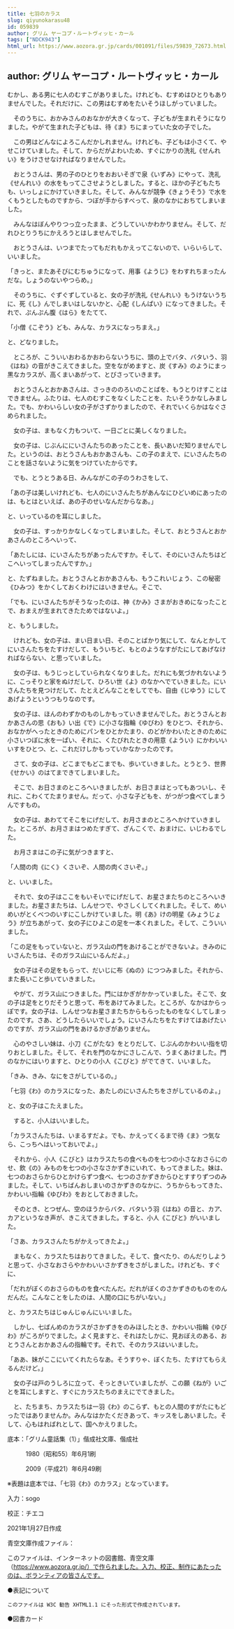 ```yaml
---
title: 七羽のカラス
slug: qiyunokarasu48
id: 059839
author: グリム ヤーコプ・ルートヴィッヒ・カール
tags: ["NDCK943"]
html_url: https://www.aozora.gr.jp/cards/001091/files/59839_72673.html
---
```


## author: グリム ヤーコプ・ルートヴィッヒ・カール

むかし、ある男に七人のむすこがありました。けれども、むすめはひとりもありませんでした。それだけに、この男はむすめをたいそうほしがっていました。

　そのうちに、おかみさんのおなかが大きくなって、子どもが生まれそうになりました。やがて生まれた子どもは、待《ま》ちにまっていた女の子でした。

　この男はどんなによろこんだかしれません。けれども、子どもは小さくて、やせこけていました。そして、からだがよわいため、すぐにかりの洗礼《せんれい》をうけさせなければなりませんでした。

　おとうさんは、男の子のひとりをおおいそぎで泉《いずみ》にやって、洗礼《せんれい》の水をもってこさせようとしました。すると、ほかの子どもたちも、いっしょにかけていきました。そして、みんなが競争《きょうそう》で水をくもうとしたものですから、つぼが手からすべって、泉のなかにおちてしまいました。

　みんなはぼんやりつっ立ったまま、どうしていいかわかりません。そして、だれひとりうちにかえろうとはしませんでした。

　おとうさんは、いつまでたってもだれもかえってこないので、いらいらして、いいました。

「きっと、またあそびにむちゅうになって、用事《ようじ》をわすれちまったんだな。しょうのないやつらめ。」

　そのうちに、ぐずぐずしていると、女の子が洗礼《せんれい》もうけないうちに、死《し》んでしまいはしないかと、心配《しんぱい》になってきました。それで、ぷんぷん腹《はら》をたてて、

「小僧《こぞう》ども、みんな、カラスになっちまえ。」

と、どなりました。

　ところが、こういいおわるかおわらないうちに、頭の上でバタ、バタいう、羽《はね》の音がきこえてきました。空をながめますと、炭《すみ》のようにまっ黒なカラスが、高くまいあがって、とびさっていきます。

　おとうさんとおかあさんは、さっきののろいのことばを、もうとりけすことはできません。ふたりは、七人のむすこをなくしたことを、たいそうかなしみました。でも、かわいらしい女の子がさずかりましたので、それでいくらかはなぐさめられました。

　女の子は、まもなく力もついて、一日ごとに美しくなりました。

　女の子は、じぶんににいさんたちのあったことを、長いあいだ知りませんでした。というのは、おとうさんもおかあさんも、この子のまえで、にいさんたちのことを話さないように気をつけていたからです。

　でも、とうとうある日、みんながこの子のうわさをして、

「あの子は美しいけれども、七人のにいさんたちがあんなにひどいめにあったのは、もとはといえば、あの子のせいなんだからなあ。」

と、いっているのを耳にしました。

　女の子は、すっかりかなしくなってしまいました。そして、おとうさんとおかあさんのところへいって、

「あたしには、にいさんたちがあったんですか。そして、そのにいさんたちはどこへいってしまったんですか。」

と、たずねました。おとうさんとおかあさんも、もうこれいじょう、この秘密《ひみつ》をかくしておくわけにはいきません。そこで、

「でも、にいさんたちがそうなったのは、神《かみ》さまがおきめになったことで、おまえが生まれてきたためではないよ。」

と、もうしました。

　けれども、女の子は、まい日まい日、そのことばかり気にして、なんとかしてにいさんたちをたすけだして、もういちど、もとのようなすがたにしてあげなければならない、と思っていました。

　女の子は、もうじっとしていられなくなりました。だれにも気づかれないように、こっそりと家をぬけだして、ひろい世《よ》のなかへでていきました。にいさんたちを見つけだして、たとえどんなことをしてでも、自由《じゆう》にしてあげようというつもりなのです。

　女の子は、ほんのわずかのものしかもっていきませんでした。おとうさんとおかあさんの思《おも》い出《で》に小さな指輪《ゆびわ》をひとつ、それから、おなかがへったときのためにパンをひとかたまり、のどがかわいたときのために小さいつぼに水を一ぱい、それに、くたびれたときの用意《ようい》にかわいいいすをひとつ、と、これだけしかもっていかなかったのです。

　さて、女の子は、どこまでもどこまでも、歩いていきました。とうとう、世界《せかい》のはてまできてしまいました。

　そこで、お日さまのところへいきましたが、お日さまはとってもあついし、それに、こわくてたまりません。だって、小さな子どもを、がつがつ食べてしまうんですもの。

　女の子は、あわててそこをにげだして、お月さまのところへかけていきました。ところが、お月さまはつめたすぎて、ざんこくで、おまけに、いじわるでした。

　お月さまはこの子に気がつきますと、

「人間の肉《にく》くさいぞ、人間の肉くさいぞ。」

と、いいました。

　それで、女の子はここをもいそいでにげだして、お星さまたちのところへいきました。お星さまたちは、しんせつで、やさしくしてくれました。そして、めいめいがとくべつのいすにこしかけていました。明《あ》けの明星《みょうじょう》が立ちあがって、女の子にひよこの足を一本くれました。そして、こういいました。

「この足をもっていないと、ガラス山の門をあけることができないよ。きみのにいさんたちは、そのガラス山にいるんだよ。」

　女の子はその足をもらって、だいじに布《ぬの》につつみました。それから、また長いこと歩いていきました。

　やがて、ガラス山につきました。門にはかぎがかかっていました。そこで、女の子は足をとりだそうと思って、布をあけてみました。ところが、なかはからっぽです。女の子は、しんせつなお星さまたちからもらったものをなくしてしまったのです。さあ、どうしたらいいでしょう。にいさんたちをたすけてはあげたいのですが、ガラス山の門をあけるかぎがありません。

　心のやさしい妹は、小刀《こがたな》をとりだして、じぶんのかわいい指を切りおとしました。そして、それを門のなかにさしこんで、うまくあけました。門のなかにはいりますと、ひとりの小人《こびと》がでてきて、いいました。

「きみ、きみ、なにをさがしているの。」

「七羽《わ》のカラスになった、あたしのにいさんたちをさがしているのよ。」

と、女の子はこたえました。

　すると、小人はいいました。

「カラスさんたちは、いまるすだよ。でも、かえってくるまで待《ま》つ気なら、こっちへはいっておいでよ。」

　それから、小人《こびと》はカラスたちの食べものを七つの小さなおさらにのせ、飲《の》みものを七つの小さなさかずきにいれて、もってきました。妹は、七つのおさらからひとかけらずつ食べ、七つのさかずきからひとすすりずつのみました。そして、いちばんおしまいのさかずきのなかに、うちからもってきた、かわいい指輪《ゆびわ》をおとしておきました。

　そのとき、とつぜん、空のほうからバタ、バタいう羽《はね》の音と、カア、カアというなき声が、きこえてきました。すると、小人《こびと》がいいました。

「さあ、カラスさんたちがかえってきたよ。」

　まもなく、カラスたちはおりてきました。そして、食べたり、のんだりしようと思って、小さなおさらやかわいいさかずきをさがしました。けれども、すぐに、

「だれがぼくのおさらのものを食べたんだ。だれがぼくのさかずきのものをのんだんだ。こんなことをしたのは、人間の口にちがいない。」

と、カラスたちはじゅんじゅんにいいました。

　しかし、七ばんめのカラスがさかずきをのみほしたとき、かわいい指輪《ゆびわ》がころがりでました。よく見ますと、それはたしかに、見おぼえのある、おとうさんとおかあさんの指輪です。それで、そのカラスはいいました。

「ああ、妹がここにいてくれたらなあ。そうすりゃ、ぼくたち、たすけてもらえるんだけど。」

　女の子は戸のうしろに立って、そっときいていましたが、この願《ねが》いごとを耳にしますと、すぐにカラスたちのまえにでてきました。

　と、たちまち、カラスたちは一羽《わ》のこらず、もとの人間のすがたにもどったではありませんか。みんなはかたくだきあって、キッスをしあいました。そして、心もはればれとして、国へかえりました。













底本：「グリム童話集（1）」偕成社文庫、偕成社

　　　1980（昭和55）年6月1刷

　　　2009（平成21）年6月49刷

※表題は底本では、「七羽《わ》のカラス」となっています。

入力：sogo

校正：チエコ

2021年1月27日作成

青空文庫作成ファイル：

このファイルは、インターネットの図書館、青空文庫（https://www.aozora.gr.jp/）で作られました。入力、校正、制作にあたったのは、ボランティアの皆さんです。











●表記について


	このファイルは W3C 勧告 XHTML1.1 にそった形式で作成されています。







●図書カード